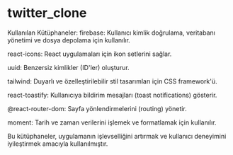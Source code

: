 # twitter_clone
Kullanılan Kütüphaneler:
firebase: Kullanıcı kimlik doğrulama, veritabanı yönetimi ve dosya depolama için kullanılır.

react-icons: React uygulamaları için ikon setlerini sağlar.

uuid: Benzersiz kimlikler (ID'ler) oluşturur.

tailwind: Duyarlı ve özelleştirilebilir stil tasarımları için CSS framework'ü.

react-toastify: Kullanıcıya bildirim mesajları (toast notifications) gösterir.

@react-router-dom: Sayfa yönlendirmelerini (routing) yönetir.

moment: Tarih ve zaman verilerini işlemek ve formatlamak için kullanılır.

Bu kütüphaneler, uygulamanın işlevselliğini artırmak ve kullanıcı deneyimini iyileştirmek amacıyla kullanılmıştır.

